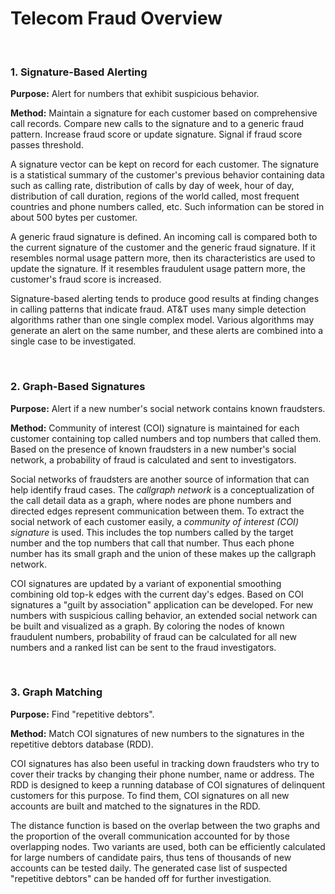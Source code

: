 # Telecom Fraud Overview

<br>

### 1. Signature-Based Alerting

**Purpose:** Alert for numbers that exhibit suspicious behavior.

**Method:** Maintain a signature for each customer based on comprehensive
call records. Compare new calls to the signature and to a generic fraud
pattern. Increase fraud score or update signature. Signal if fraud score
passes threshold.

A signature vector can be kept on record for each customer. The signature
is a statistical summary of the customer's previous behavior containing data
such as calling rate, distribution of calls by day of week, hour of day,
distribution of call duration, regions of the world called, most frequent
countries and phone numbers called, etc. Such information can be stored in
about 500 bytes per customer.

A generic fraud signature is defined. An incoming call is compared both to 
the current signature of the customer
and the generic fraud signature. If it resembles normal usage pattern more,
then its characteristics are used to update the signature. If it
resembles fraudulent usage pattern more, the customer's fraud score is
increased.

Signature-based alerting tends to produce good results at finding changes in
calling patterns that indicate fraud. AT&T uses many simple detection
algorithms rather than one single complex model. Various algorithms may
generate an alert on the same number, and these alerts are combined into a
single case to be investigated.

<br>

### 2. Graph-Based Signatures

**Purpose:** Alert if a new number's social network contains known fraudsters.

**Method:** Community of interest (COI) signature is maintained for each customer
containing top called numbers and top numbers that called them. Based on the
presence of known fraudsters in a new number's social network, a probability
of fraud is calculated and sent to investigators.

Social networks of fraudsters are another source of information that can help
identify fraud cases. The *callgraph network* is a conceptualization of the 
call detail data as a graph, where nodes are phone numbers and directed edges 
represent communication between them. To extract the social network of each 
customer easily, a *community of interest (COI) signature* is used.
This includes the top numbers called by the target number and the top numbers 
that call that number. Thus each phone number has its small graph and the
union of these makes up the callgraph network.

COI signatures are updated by a variant of exponential smoothing combining
old top-k edges with the current day's edges. Based on COI signatures a "guilt
by association" application can be developed. For new numbers with suspicious
calling behavior, an extended social network can be built and visualized as a
graph. By coloring the nodes of known fraudulent numbers, probability of fraud
can be calculated for all new numbers and a ranked list can be sent to the 
fraud investigators.


<br>

### 3. Graph Matching

**Purpose:** Find "repetitive debtors".

**Method:** Match COI signatures of new numbers to the signatures in the
repetitive debtors database (RDD).

COI signatures has also been useful in tracking down fraudsters who try to 
cover their tracks by changing their phone number, name or address. The 
RDD is designed to keep a running database of COI signatures of delinquent 
customers for this purpose. To find them, COI signatures on all new accounts 
are built and matched to the signatures in the RDD.

The distance function is based on the overlap between the two graphs and the 
proportion of the overall communication accounted for by those overlapping 
nodes. Two variants are used, both can be efficiently calculated for large
numbers of candidate pairs, thus tens of thousands of new accounts can be tested
daily. The generated case list of suspected "repetitive debtors" can be handed
off for further investigation.
